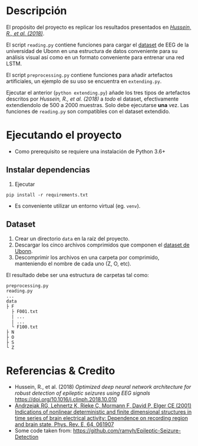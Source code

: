 # Descripción
El propósito del proyecto es replicar los resultados presentados en _[Hussein, R., et al. (2018)](https://doi.org/10.1016/j.clinph.2018.10.010)_.

El script `reading.py` contiene funciones para cargar el [dataset](http://epileptologie-bonn.de/cms/front_content.php?idcat=193&lang=3) de EEG de la universidad de Ubonn en una estructura de datos conveniente para su análisis visual así como en un formato conveniente para entrenar una red LSTM.

El script `preprocessing.py` contiene funciones para añadir artefactos artificiales, un ejemplo de su uso se encuentra en `extending.py`. 

Ejecutar el anterior (`python extending.py`) añade los tres tipos de artefactos descritos por _Hussein, R., et al. (2018)_ a _todo_ el dataset, efectivamente extendiendolo de 500 a 2000 muestras. Solo debe ejecutarse **una** vez. Las funciones de `reading.py` son compatibles con el dataset extendido.

# Ejecutando el proyecto
- Como prerequisito se requiere una instalación de Python 3.6+

## Instalar dependencias
1. Ejecutar
```
pip install -r requirements.txt
```
- Es conveniente utilizar un entorno virtual (eg. `venv`).
## Dataset
1. Crear un directorio `data` en la raíz del proyecto. 
2. Descargar los cinco archivos comprimidos que componen el [dataset de Ubonn](http://epileptologie-bonn.de/cms/front_content.php?idcat=193&lang=3).
3. Descomprimir los archivos en una carpeta por comprimido, manteniendo el nombre de cada uno (Z, O, etc).

El resultado debe ser una estructura de carpetas tal como:
```
preprocessing.py
reading.py
...
data
├ F
  ├ F001.txt
  | ...
  | ...
  └ F100.txt
├ N
├ O
├ S
└ Z
```

# Referencias & Credito
- Hussein, R., et al. (2018) _Optimized deep neural network architecture for robust detection of epileptic seizures using EEG signals_  https://doi.org/10.1016/j.clinph.2018.10.010
- [Andrzejak RG, Lehnertz K, Rieke C, Mormann F, David P, Elger CE (2001) Indications of nonlinear deterministic and finite dimensional structures in time series of brain electrical activity: Dependence on recording region and brain state, Phys. Rev. E, 64, 061907](http://epileptologie-bonn.de/cms/front_content.php?idcat=193&lang=3)
- Some code taken from: https://github.com/ramyh/Epileptic-Seizure-Detection
